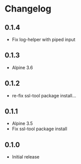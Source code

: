# Changelog

## 0.1.4
  - Fix log-helper with piped input

## 0.1.3
  - Alpine 3.6

## 0.1.2
  - re-fix ssl-tool package install...

## 0.1.1
  - Alpine 3.5
  - Fix ssl-tool package install

## 0.1.0
  - Initial release
